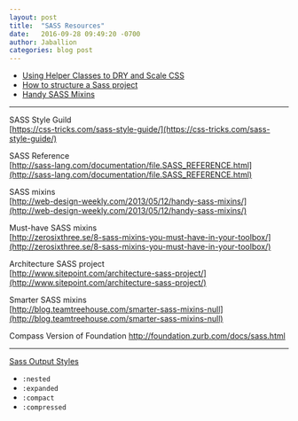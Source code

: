 ```yaml
---
layout: post
title:  "SASS Resources"
date:   2016-09-28 09:49:20 -0700
author: Jaballion
categories: blog post
---
```


- [Using Helper Classes to DRY and Scale CSS](https://www.sitepoint.com/using-helper-classes-dry-scale-css/)
- [How to structure a Sass project](http://thesassway.com/beginner/how-to-structure-a-sass-project)  
- [Handy SASS Mixins](http://web-design-weekly.com/2013/05/12/handy-sass-mixins/)  

---

SASS Style Guild  
[https://css-tricks.com/sass-style-guide/](https://css-tricks.com/sass-style-guide/)

SASS Reference  
[http://sass-lang.com/documentation/file.SASS_REFERENCE.html](http://sass-lang.com/documentation/file.SASS_REFERENCE.html)  

SASS mixins  
[http://web-design-weekly.com/2013/05/12/handy-sass-mixins/](http://web-design-weekly.com/2013/05/12/handy-sass-mixins/)  

Must-have SASS mixins  
[http://zerosixthree.se/8-sass-mixins-you-must-have-in-your-toolbox/](http://zerosixthree.se/8-sass-mixins-you-must-have-in-your-toolbox/)  

Architecture SASS project  
[http://www.sitepoint.com/architecture-sass-project/](http://www.sitepoint.com/architecture-sass-project/)  

Smarter SASS mixins  
[http://blog.teamtreehouse.com/smarter-sass-mixins-null](http://blog.teamtreehouse.com/smarter-sass-mixins-null)

Compass Version of Foundation
http://foundation.zurb.com/docs/sass.html

---

[Sass Output Styles](https://web-design-weekly.com/2014/06/15/different-sass-output-styles/)
- `:nested`
- `:expanded`
- `:compact`
- `:compressed`